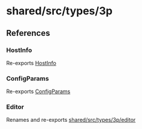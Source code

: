 # shared/src/types/3p

## References

### HostInfo

Re-exports [HostInfo](host-info-types/type-aliases/host-info.md)

<HorizontalLine />

### ConfigParams

Re-exports [ConfigParams](host-info-types/type-aliases/config-params.md)

<HorizontalLine />

### Editor

Renames and re-exports [shared/src/types/3p/editor](editor/index.md)
